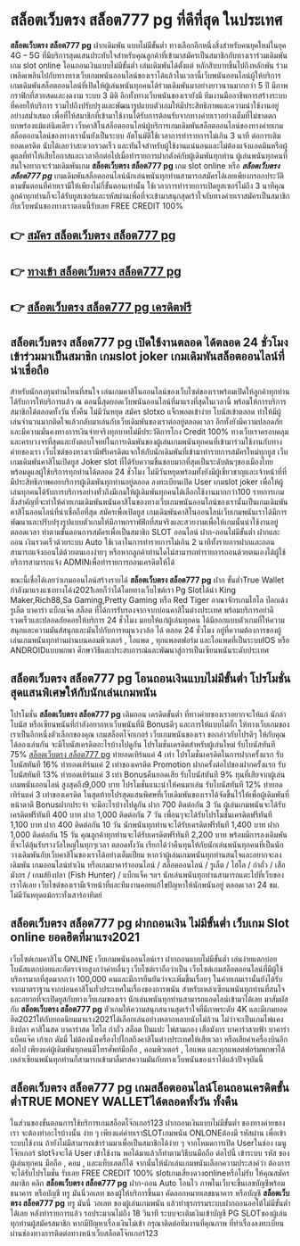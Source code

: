 # สล็อตเว็บตรง สล็อต777 pg  ที่ดีที่สุด ในประเทศ

**สล็อตเว็บตรง สล็อต777 pg** ฝากเดิมพัน แบบไม่มีขั้นต่ำ  ทางเลือกอีกหนึ่งสิ่งสำหรับคนยุคใหม่ในยุค 4G – 5G ที่มีบริการสุดแสนประทับใจสำหรับคุณลูกค้าที่เข้ามาสมัครเป็นสมาชิกกับทางเราร่วมเดิมพัน เกม slot online โอนถอนเงินแบบไม่มีขั้นต่ำ เล่นเดิมพันได้ตั้งแต่ หลักสิบบาทขึ้นไปถึงหลักพัน ร่วมเพลิดเพลินไปกับทางทางเว็บเกมพนันออนไลน์ของเราได้แล้วในเวลานี้เว็บพนันออนไลน์ผู้ให้บริการเกมเดิมพันสล็อตออนไลน์ที่เปิดให้ผู้เล่นพนันทุกคนได้ร่วมเดิมพันมาอย่างยาวนานมากกว่า 5 ปี มีภาพกราฟิกที่สวยสดและงดงาม ระบบ 3 มิติ
อีกทั้งทางเว็บพนันของเรายังมี ทีมงานมืออาชีพการสร้างระบบที่คอยให้บริการ  รวมไปถึงปรับปรุงและพัฒนารูปแบบตัวเกมให้มีประสิทธิภาพและความน่าใช้งานอยู่อย่างสม่ำเสมอ เพื่อที่ให้สมาชิกที่เข้ามาใช้งานได้รับการต้อนรับจากทางค่ายเราอย่างเต็มที่ไม่ขาดตกบกพร่องแม้แต่นิดเดียว เว็บคาสิโนสล็อตออนไลน์ผู้บริการเกมเดิมพันสล็อตออนไลน์ของทางค่ายเกมสล็อตออนไลน์ของทางเรานั้นยังเป็นระบบ อัตโนมัติใช้เวลาการทำรายการไม่เกิน 3 นาที ต่อการเติมยอดเครดิต นับได้เลยว่าสะดวกรวดเร็ว และทันใจสำหรับผู้ใช้งานแน่นอนและไม่ต้องแจ้งแอดมินหรือผู้ดูแลที่ทำให้เสียโอกาสและเวลาอีกต่อไปเมื่อทำรายการฝากตังค์กับผู้เดิมพันทุกท่าน
ผู้เล่นพนันทุกคนที่สนใจอยากจะร่วมเดิมพันเกม **สล็อตเว็บตรง สล็อต777 pg** เกม slot online หรือ ***สล็อตเว็บตรง สล็อต777 pg*** เกมเดิมพันสล็อตออนไลน์นักเล่นพนันทุกท่านสามารถสมัครได้เลยเพียงกรอกประวัติตามขั้นตอนที่ค่ายเรามีให้เพียงไม่กี่ขั้นตอนเท่านั้น ใช้เวลาการทำรายการเปิดยูสเซอร์ไม่ถึง 3 นาทีคุณลูกค้าทุกท่านก็จะได้รับยูสเซอร์และรหัสผ่านเพื่อที่จะเข้ามาสนุกสุดเร้าใจกับทางค่ายเราสมัครเป็นสมาชิกกับเว็บพนันของทางเราตอนนี้รับเลย FREE CREDIT 100%

## 👉 [สมัคร สล็อตเว็บตรง สล็อต777 pg](https://archa888.com/)
## 👉 [ทางเข้า สล็อตเว็บตรง สล็อต777 pg](https://archa888.com/)
## 👉 [สล็อตเว็บตรง สล็อต777 pg เครดิตฟรี](https://archa888.com/)

## สล็อตเว็บตรง สล็อต777 pg เปิดใช้งานตลอด ได้ตลอด 24 ชั่วโมงเข้าร่วมมาเป็นสมาชิก เกมslot joker เกมเดิมพันสล็อตออนไลน์ที่น่าเชื่อถือ

สำหรับนักลงทุนท่านไหนที่สนใจ เล่นเกมคาสิโนออนไลน์ของเว็บไซต์ของเราพร้อมเปิดให้ลูกค้าทุกท่านได้รับการให้บริการแล้ว ณ ตอนนี้สุดยอดเว็บพนันออนไลน์ที่มาแรงที่สุดในเวลานี้ พร้อมให้การบริการสมาชิกได้ตลอดทั้งวัน ทั้งคืน ไม่มีวันหยุด สมัคร slotxo แจ็กพอตเข้าง่าย โบนัสเข้าตลอด ทำให้มีผู้เล่นจำนวนมากติดใจแล้วกลับมาเล่นกับเว็บเดิมพันของเราต่ออยู่ตลอดเวลา อีกทั้งยังมีความปลอดภัยและมีความมั่นคงทางการเงินจ่ายจริงทุกบาทไม่มีประวัติการโกง Credit 100% ทางเว็บเราครอบคลุมและครบวงจรที่สุดและยังตอบโจทย์ในการเดิมพันของผู้เล่นเกมพนันทุกคนที่เข้ามาร่วมใช้งานกับทางค่ายของเรา
เว็บไซต์ของทางเรามีฟรีเครดิตแจกให้กับนักเดิมพันที่เข้ามาทำรายการสมัครใหม่ทุกยูส เว็บเกมเดิมพันคาสิโนเปิดยูส Joker slot ที่ได้รับความชื่นชอบมากที่สุดเป็นระดับต้นๆของเมืองไทย พร้อมดูแลผู้ใช้บริการทุกท่านได้ตลอด 24 ชั่วโมง ไม่มีวันหยุดพร้อมทั้งยังมีผู้เชี่ยวชาญและเจ้าหน้าที่ที่มีประสิทธิภาพคอยบริการผู้เดิมพันทุกท่านอยู่ตลอด ลงทะเบียนเปิด User เกมslot joker เพื่อให้ผู้เล่นทุกคนได้รับการบริการอย่างทั่วถึงมีเกมให้ผู้เดิมพันทุกคนได้เลือกใช้งานมากกว่า100 รายการเกม
สิ่งสำคัญที่จะทำให้ค่ายเกมเดิมพันพนันคาสิโนของทางเว็บเกมพนันออนไลน์ของเรานั้นเป็นเกมเดิมพันคาสิโนออนไลน์ที่น่าเชื่อถือที่สุด สมัครเพื่อเปิดยูส  เกมเดิมพันคาสิโนออนไลน์เว็บเกมพนันเราได้มีการพัฒนาและปรับปรุงรูปแบบตัวเกมให้มีภาพกราฟฟิกที่สมจริงและสวยงามเพื่อให้เกมนั้นน่าใช้งานอยู่ตลอดเวลา ทำตามขั้นตอนการสมัครเพื่อเป็นสมาชิก SLOT ออนไลน์ ฝาก-ถอนไม่มีขั้นต่ำ ฝากและถอน เงินรวดเร็วด้วยระบบ Auto ใช้เวลาในการทำรายการไม่เกิน 2 นาทีทั้งรายการฝากและถอนสามารถแจ้งถอนได้ด้วยตนเองง่ายๆ หรือหากลูกค้าท่านใดไม่สามารถทำรายการถอนด้วยตนเองได้ผู้ใช้บริการสามารถแจ้ง ADMINเพื่อทำรายการถอนเครดิตให้ได้

ขณะนี้เชื่อได้เลยว่าเกมออนไลน์สร้างรายได้ **สล็อตเว็บตรง สล็อต777 pg** ฝาก ขั้นต่ำTrue Wallet กำลังมาแรงแซงทางโค้ง2021เลยก็ว่าได้โดยทางเว็บไซต์เรา  Pg Slotได้นำ  King Maker,Rich88,Sa Gaming,Pretty Gaming หรือ Red Tiger อาณาจักรเกมไฮโล ป๊อกเด้ง รูเล็ต บาคาร่า แบ็กแจ๊ค สล็อต ที่ได้การรับรองจากจากบ่อนคาสิโนต่างประเทศ พร้อมบริการอย่าดีรวดเร็วและปลอดภัยคอยให้บริการ 24 ชั่วโมง มอบให้แก่ผู้เล่นทุกคน ได้มีออกแบบตัวเกมที่ให้ความสนุกและความมันส์สนุกและมันไปกับการหมุนวงวล้อ ได้ ตลอด 24 ชั่วโมง อยู่ที่ความต้องการของผู้เล่นเกมพนันทุกท่านผ่านบนคอมพิวเตอร์ , ไอแพด , ทุกแพลตฟอร์ม และไอแพดที่เป็นระบบIOS หรือ ANDROIDแบบพกพา ศึกษาวิธีและประสบการณ์และพัฒนาสู่การเป็นเซียนพนันระดับประเทศ

## สล็อตเว็บตรง สล็อต777 pg โอนถอนเงินแบบไม่มีขั้นต่ำ โปรโมชั่นสุดแสนพิเศษให้กับนักเล่นเกมพนัน

โปรโมชั่น **สล็อตเว็บตรง สล็อต777 pg** เติมถอน เครดิตขั้นต่ำ ที่ทางค่ายของเราอยากจะให้แก่  นักล่าโบนัส หรือเซียนพนันที่กำลังอยากหาเว็บพนันที่มี Bonusดีๆ และการให้แบบไม่กั๊ก ให้ทางเว็บเกมของเราเป็นอีกหนึ่งตัวเลือกของคุณ เกมสล็อตโจ๊กเกอร์ เว็บเกมพนันของเรา ขอกล่าวกับโปรดีๆ ให้กับคุณได้ลองเล่นกัน จะมีโบนัสเครดิตอะไรบ้างไปดูกัน
โปรโมชั่นเครดิตสำหรับผู้เล่นใหม่ รับโบนัสทันที 75% [สล็อตเว็บตรง สล็อต777 pg](https://archa888.com/) ทำยอดเทิร์นแค่ 4 เท่า
โปรโมชั่นเครดิตในการฝากครั้งแรก รับโบนัสทันที 16% ทำยอดเทิร์นแค่ 2 เท่าของเครดิต
 Promotion ฝากครั้งต่อไปของฝากครั้งแรก รับโบนัสทันที 13% ทำยอดเทิร์นแค่ 3 เท่า
Bonusคืนยอดเสีย รับโบนัสทันที 9% ทุนที่เสียจากผู้เล่นเกมพนันออนไลน์ สูงสุดถึง9,000 บาท
โปรโมชั่นแนะนำให้คนมาเล่น รับโบนัสทันที 12% ทำยอดเทิร์นแค่ 3 เท่าของเครดิต
ในสุดท้ายโปรสุดแสนพิศษที่เว็บเดิมพันของเราได้จัดขึ้นไว้ให้เพื่อผู้เดิมพันที่หน้าตาดี Bonusฝากประจำ จะมีอะไรบ้างไปดูกัน
ฝาก 700 ติดต่อกัน 3 วัน ผู้เล่นเกมพนันจะได้รับเครดิตฟรีทันที 400 บาท
ฝาก 1,000 ติดต่อกัน 7 วัน เพื่อนๆจะได้รับโปรโมชั่นเครดิตฟรีทันที 1,100 บาท
ฝาก 400 ติดต่อกัน 10 วัน นักพนันทุกท่านจะได้รับเครดิตฟรีทันที 1,400 บาท
ฝาก 1,000 ติดต่อกัน 15 วัน คุณลูกค้าทุกท่านจะได้รับเครดิตฟรีทันที 2,200 บาท
พร้อมมีการลงเดิมพันที่จะได้ลุ้นรับรางวัลใหญ่ในทุกๆเวลา ตลอดทั้งวัน เรียกได้ว่าคืนทุนให้กับนักเล่นพนันทุกคนที่เป็นนักวางเดิมพันกับเว็บคาสิโนของเราได้อย่างเต็มเปี่ยม หากว่าผู้เล่นเกมพนันทุกท่านสนใจและอยากจะลงเดิมพัน เกมออนไลน์ทำเงิน หรือเกมบาคาร่าออนไลน์ / สล็อตออนไลน์ / รูเล็ต / ไฮโล / กำถั่ว / เสือมังกร / เกมส์ยิงปลา (Fish Hunter) / แบ็กแจ็ค ฯลฯ นักเล่นพนันทุกท่านสามารถแตะไปที่เว็บของเราได้เลย เว็บไซต์ของเรามีเจ้าหน้าที่และทีมงานคอยแก้ไขปัญหาให้นักพนันอยู่ ตลอดเวลา 24 ชม. ไม่มีวันหยุดแม้กระทั่งเสาร์อาทิตย์

## สล็อตเว็บตรง สล็อต777 pg ฝากถอนเงิน ไม่มีขั้นต่ำ  เว็บเกม Slot online ยอดฮิตที่มาแรง2021

เว็บไซต์เกมคาสิโน ONLINE เว็บเกมพนันออนไลน์เรา ฝากถอนแบบไม่มีขั้นต่ำ เล่นง่ายแตกบ่อย โบนัสแตกบ่อยและอัตราจ่ายสูงกว่าค่ายอื่นๆ เว็บไซต์เราถือว่าเป็น เว็บไซต์เกมสล็อตออนไลน์ที่มีผู้ใช้บริการมากที่สุดมากกว่า 100,000 คนและมีการยืนยันว่าจะเพิ่มขึ้นเรื่อยๆ ในค่ายเกมเรานั้นยังได้รับจากมาตราฐานจากบ่อนคาสิโนทั่วประเทศในเรื่องของการพนัน สำหรับเหล่าเซียนพนันทุกท่านที่สนใจและอยากที่จะเปิดยูสกับทางเว็บเกมของเรา นักเล่นพนันทุกท่านสามารถแอดไลน์เข้ามาได้เลย
	มาสัมผัสกับ **สล็อตเว็บตรง สล็อต777 pg** ตัวเกมให้ความสนุกสนานสุดเร้าใจที่มีภาพระดับ 4K และมีเกมยอดฮิต2021ให้กับยอดนิยมมาแรง2021ได้เลือกเล่นอย่างหลากหลายนับไม่ถ้วน  ไม่ว่าจะเป็นเกมไพ่แคง  ยิงปลา คาสิโนสด บาคาร่าสด ไฮโล กำถั่ว สล็อต ปั่นแปะ ไพ่สามกอง เสือมังกร บาคาร่าสายฟ้า บาคาร่า แบ็คแจ๊ค เก้าเก ดัมมี่ ไม่ต้องนั่งเครื่องไปไกลถึงคาสิโนต่างประเทศให้เสียเวลา หรือเสียค่าเครื่องบินอีกต่อไป เพียงแค่ผู้เดิมพันทุกคนมีโทรศัพท์มือถือ , คอมพิวเตอร์ , ไอแพด และทุกแพลตฟอร์มพกพาได้เหล่าเซียนพนันทุกท่านก็สามารถเข้ามาลิ้มรสความมันกับทางเว็บพนันของเราได้แล้วปัจจุบันนี้

## สล็อตเว็บตรง สล็อต777 pg เกมสล็อตออนไลน์โอนถอนเครดิตขั้นต่ำTRUE MONEY WALLETได้ตลอดทั้งวัน ทั้งคืน

ในส่วนของขั้นตอนการใช้บริการเกมสล็อตโจ๊กเกอร์123 ฝากถอนเงินแบบไม่มีขั้นต่ำ ของทางค่ายของเรา จะต้องทำอะไรบ้างนั้น ง่าย ๆ เพียงแค่ค่ายเราSLOTเกมพนัน ONLONEต้องมี รหัสผ่าน เพื่อเข้าระบบใช้งาน ถ้ายังไม่มีสามารถเข้าร่วมมาเพื่อเป็นสมาชิกได้ง่าย ๆ จากโหมดการเปิด Userในช่อง เมนู โจ๊กเกอร์ slotจึงจะได้ User เข้าใช้งาน พอได้มาแล้วก็ทำตามวิธีบนมือถือ ต่อไปนี้
เข้าระบบ รหัส  ของผู้เล่นทุกคน มือถือ , คอม , และแท็บเลตก็ได้
จากนั้นให้นักเล่นเกมพนันเลือกความประสงค์ว่า ต้องการจะได้รับโปรโมชั่น รับเลย FREE CREDIT 100% slotเกมเสี่ยงดวงonlineหรือไม่รับ
ให้คุณสมัครสมาชิก คลิก **สล็อตเว็บตรง สล็อต777 pg** ฝาก-ถอน Auto โอนไว ภาพในเว็บจะขึ้นเลขบัญชีพร้อมธนาคาร หรือบัญชี ทรู มันนี่วอเลท ของผู้ให้บริการขึ้นมา
คัดลอกหมายเลขธนาคาร หรือบัญชี **สล็อตเว็บตรง สล็อต777 pg** ทรู มันนี่ วอเลท ของผู้เล่นเกมพนัน แล้วทำธุรกรรมระบบฝากถอนออโต้ไม่มีขั้นต่ำได้เลย
หลังทำรายการแล้ว รอประมาณไม่ถึง 18 วินาที ระบบจะเติมเงินเข้าบัญชี PG SLOTของผู้เล่นทุกท่านผู้สมัครสมาชิก
หากมีปัญหาเรื่องเงินไม่เข้า กรุณาติดต่อทีมงานที่คุณภาพ ที่ทำเรื่องลงทะเบียนผ่านช่องทางการติดต่อทางหน้าเว็บสล็อตโจ๊กเกอร์123


